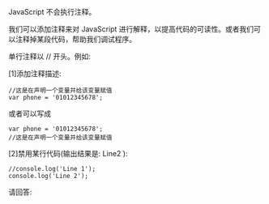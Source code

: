 JavaScript 不会执行注释。

我们可以添加注释来对 JavaScript 进行解释，以提高代码的可读性。或者我们可以注释掉某段代码，帮助我们调试程序。

单行注释以 // 开头。例如:

[1]添加注释描述:

    //这是在声明一个变量并给该变量赋值
    var phone = '01012345678';

或者可以写成

    var phone = '01012345678';
    //这是在声明一个变量并给该变量赋值

[2]禁用某行代码(输出结果是: Line2 ):

    //console.log('Line 1');
    console.log('Line 2');

请回答: